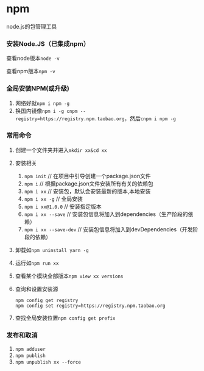 # npm

node.js的包管理工具

### 安装Node.JS（已集成npm）

查看node版本`node -v`

查看npm版本`npm -v`

### 全局安装NPM(或升级)

1. 网络好就`npm i npm -g`
2. 换国内镜像`npm i -g cnpm --registry=https://registry.npm.taobao.org`，然后`cnpm i npm -g`

### 常用命令

1. 创建一个文件夹并进入`mkdir xx&cd xx`
2. 安装相关
   1. `npm init`  // 在项目中引导创建一个package.json文件
   2. `npm i` // 根据package.json文件安装所有有关的依赖包
   3. `npm i xx` // 安装包，默认会安装最新的版本,本地安装
   4. `npm i xx -g` // 全局安装
   5. `npm i xx@1.0.0` // 安装指定版本
   6. `npm i xx --save` // 安装包信息将加入到dependencies（生产阶段的依赖）
   7. `npm i xx --save-dev` // 安装包信息将加入到devDependencies（开发阶段的依赖）

3. 卸载如`npm uninstall yarn -g`

4. 运行如`npm run xx`

5. 查看某个模块全部版本`npm view xx versions`

6. 查询和设置安装源

   ```
   npm config get registry
   npm config set registry=https://registry.npm.taobao.org
   ```

7. 查找全局安装位置`npm config get prefix`

### 发布和取消
1. `npm adduser`
2. `npm publish`
3. `npm unpublish xx --force`

